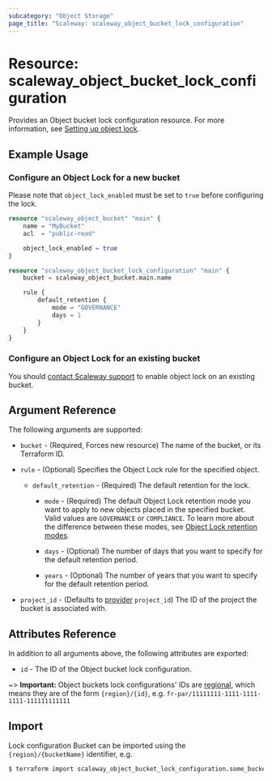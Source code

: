 ```yaml
---
subcategory: "Object Storage"
page_title: "Scaleway: scaleway_object_bucket_lock_configuration"
---
```


# Resource: scaleway_object_bucket_lock_configuration

Provides an Object bucket lock configuration resource.
For more information, see [Setting up object lock](https://www.scaleway.com/en/docs/storage/object/api-cli/object-lock/).

## Example Usage

### Configure an Object Lock for a new bucket

Please note that `object_lock_enabled` must be set to `true` before configuring the lock.

```terraform
resource "scaleway_object_bucket" "main" {
    name = "MyBucket"
    acl  = "public-read"

    object_lock_enabled = true
}

resource "scaleway_object_bucket_lock_configuration" "main" {
    bucket = scaleway_object_bucket.main.name

    rule {
        default_retention {
            mode = "GOVERNANCE"
            days = 1
        }
    }
}
```

### Configure an Object Lock for an existing bucket

You should [contact Scaleway support](https://console.scaleway.com/support/tickets/create) to enable object lock on an existing bucket.

## Argument Reference

The following arguments are supported:

- `bucket` - (Required, Forces new resource) The name of the bucket, or its Terraform ID.

- `rule` - (Optional) Specifies the Object Lock rule for the specified object.

    - `default_retention` - (Required) The default retention for the lock.

        - `mode` - (Required) The default Object Lock retention mode you want to apply to new objects placed in the specified bucket. Valid values are `GOVERNANCE` or `COMPLIANCE`. To learn more about the difference between these modes, see [Object Lock retention modes](https://www.scaleway.com/en/docs/storage/object/api-cli/object-lock/#retention-modes).

        - `days` - (Optional) The number of days that you want to specify for the default retention period.

        - `years` - (Optional) The number of years that you want to specify for the default retention period.

- `project_id` - (Defaults to [provider](../index.md#arguments-reference) `project_id`) The ID of the project the bucket is associated with.

## Attributes Reference

In addition to all arguments above, the following attributes are exported:

- `id` - The ID of the Object bucket lock configuration.

~> **Important:** Object buckets lock configurations' IDs are [regional](../guides/regions_and_zones.md#resource-ids), which means they are of the form `{region}/{id}`, e.g. `fr-par/11111111-1111-1111-1111-111111111111`

## Import

Lock configuration Bucket can be imported using the `{region}/{bucketName}` identifier, e.g.

```bash
$ terraform import scaleway_object_bucket_lock_configuration.some_bucket fr-par/some-bucket
```
